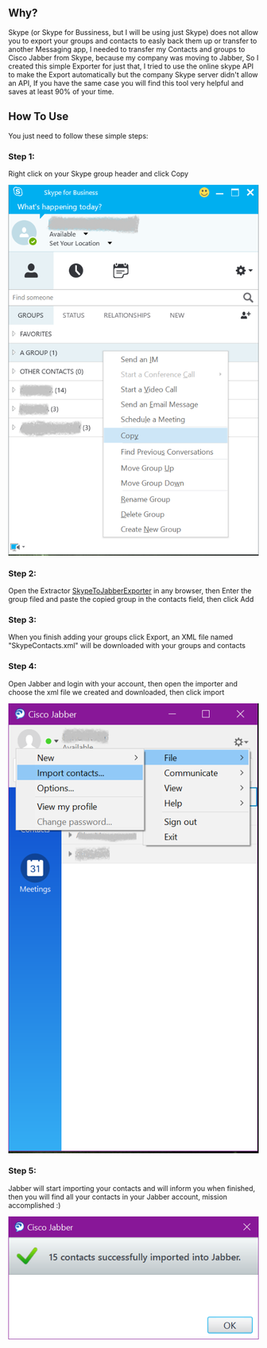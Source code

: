 ## Why?

Skype (or Skype for Bussiness, but I will be using just Skype) does not allow you to export your groups and contacts to easly back them up or transfer to another Messaging app, I needed to transfer my Contacts and groups to Cisco Jabber from Skype, because my company was moving to Jabber, So I created this simple Exporter for just that, I tried to use the online skype API to make the Export automatically but the company Skype server didn't allow an API, If you have the same case you will find this tool very helpful and saves at least 90% of your time.


## How To Use

You just need to follow these simple steps:

### Step 1:

Right click on your Skype group header and click Copy

![Copy contacts group from skype](https://raw.githubusercontent.com/Fahd-Harb/Skype-Contacts-To-Jabber-Extractor/master/S4B_ScreenShoot.png)

### Step 2:

Open the Extractor [SkypeToJabberExporter](http://htmlpreview.github.io/?https://github.com/Fahd-Harb/Skype-Contacts-To-Jabber-Extractor/blob/master/SkypeContactsToJabberConverter.html) in any browser, then Enter the group filed and paste the copied group in the contacts field, then click Add

### Step 3:

When you finish adding your groups click Export, an XML file named "SkypeContacts.xml" will be downloaded with your groups and contacts

### Step 4:

Open Jabber and login with your account, then open the importer and choose the xml file we created and downloaded, then click import

![Importing Contacts to Jabber](https://raw.githubusercontent.com/Fahd-Harb/Skype-Contacts-To-Jabber-Extractor/master/Jabber%20ScreenShot.png)

### Step 5:
Jabber will start importing your contacts and will inform you when finished, then you will find all your contacts in your Jabber account, mission accomplished :)

![Skype contacts imported successfully](https://raw.githubusercontent.com/Fahd-Harb/Skype-Contacts-To-Jabber-Extractor/master/Jabber-Success.png)
